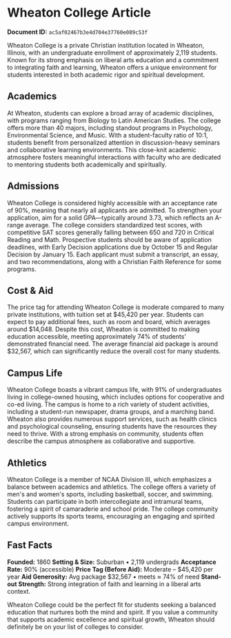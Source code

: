 # Wheaton College Article

**Document ID:** `ac5af02467b3e4d704e37760e089c53f`

Wheaton College is a private Christian institution located in Wheaton, Illinois, with an undergraduate enrollment of approximately 2,119 students. Known for its strong emphasis on liberal arts education and a commitment to integrating faith and learning, Wheaton offers a unique environment for students interested in both academic rigor and spiritual development.

## Academics
At Wheaton, students can explore a broad array of academic disciplines, with programs ranging from Biology to Latin American Studies. The college offers more than 40 majors, including standout programs in Psychology, Environmental Science, and Music. With a student-faculty ratio of 10:1, students benefit from personalized attention in discussion-heavy seminars and collaborative learning environments. This close-knit academic atmosphere fosters meaningful interactions with faculty who are dedicated to mentoring students both academically and spiritually.

## Admissions
Wheaton College is considered highly accessible with an acceptance rate of 90%, meaning that nearly all applicants are admitted. To strengthen your application, aim for a solid GPA—typically around 3.73, which reflects an A-range average. The college considers standardized test scores, with competitive SAT scores generally falling between 650 and 720 in Critical Reading and Math. Prospective students should be aware of application deadlines, with Early Decision applications due by October 15 and Regular Decision by January 15. Each applicant must submit a transcript, an essay, and two recommendations, along with a Christian Faith Reference for some programs.

## Cost & Aid
The price tag for attending Wheaton College is moderate compared to many private institutions, with tuition set at $45,420 per year. Students can expect to pay additional fees, such as room and board, which averages around $14,048. Despite this cost, Wheaton is committed to making education accessible, meeting approximately 74% of students' demonstrated financial need. The average financial aid package is around $32,567, which can significantly reduce the overall cost for many students.

## Campus Life
Wheaton College boasts a vibrant campus life, with 91% of undergraduates living in college-owned housing, which includes options for cooperative and co-ed living. The campus is home to a rich variety of student activities, including a student-run newspaper, drama groups, and a marching band. Wheaton also provides numerous support services, such as health clinics and psychological counseling, ensuring students have the resources they need to thrive. With a strong emphasis on community, students often describe the campus atmosphere as collaborative and supportive.

## Athletics
Wheaton College is a member of NCAA Division III, which emphasizes a balance between academics and athletics. The college offers a variety of men's and women's sports, including basketball, soccer, and swimming. Students can participate in both intercollegiate and intramural teams, fostering a spirit of camaraderie and school pride. The college community actively supports its sports teams, encouraging an engaging and spirited campus environment.

## Fast Facts
**Founded:** 1860
**Setting & Size:** Suburban • 2,119 undergrads
**Acceptance Rate:** 90% (accessible)
**Price Tag (Before Aid):** Moderate – $45,420 per year
**Aid Generosity:** Avg package $32,567 • meets ≈ 74% of need
**Stand-out Strength:** Strong integration of faith and learning in a liberal arts context.

Wheaton College could be the perfect fit for students seeking a balanced education that nurtures both the mind and spirit. If you value a community that supports academic excellence and spiritual growth, Wheaton should definitely be on your list of colleges to consider.
